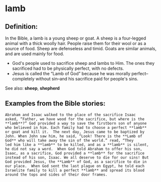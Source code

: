lamb
====

###

Definition:
-----------

In the Bible, a lamb is a young sheep or goat. A sheep is a four-legged
animal with a thick woolly hair. People raise them for their wool or
as a source of food. Sheep are defenseless and timid. Goats are similar
animals, and are used mainly for food.

-   God's people used to sacrifice sheep and lambs to Him. The ones they
    sacrificed had to be physically perfect, with no defects.
-   Jesus is called the “Lamb of God” because he was morally
    perfect–completely without sin–and his sacrifice paid for
    people's sins.

See also: **sheep**, **shepherd**

Examples from the Bible stories:
--------------------------------

    Abraham and Isaac walked to the place of the sacrifice Isaac
    asked, “Father, we have wood for the sacrifice, but where is the
    **lamb**?” God provided a way to save the firstborn son of anyone
    who believed in him. Each family had to choose a perfect **lamb**
    or goat and kill it.  The next day, Jesus came to be baptized by
    John. When John saw him, he said, “Look! There is the **Lamb of
    God** who will take away the sin of the world.” read, “They
    led him like a **lamb** to be killed, and as a **lamb** is silent,
    he did not say a word.  When God told Abraham to offer his son,
    Isaac, as a sacrifice, God provided a **lamb** for the sacrifice
    instead of his son, Isaac. We all deserve to die for our sins! But
    God provided Jesus, the **Lamb** of God, as a sacrifice to die in
    our place.  When God sent the last plague on Egypt, he told each
    Israelite family to kill a perfect **lamb** and spread its blood
    around the tops and sides of their door frames.
